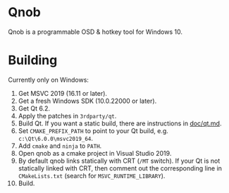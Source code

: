 Qnob
====
Qnob is a programmable OSD & hotkey tool for Windows 10.


Building
========

Currently only on Windows:
1. Get MSVC 2019 (16.11 or later).
2. Get a fresh Windows SDK (10.0.22000 or later).
3. Get Qt 6.2.
4. Apply the patches in `3rdparty/qt`.
5. Build Qt. If you want a static build, there are instructions in [doc/qt.md](doc/qt.md).
6. Set `CMAKE_PREFIX_PATH` to point to your Qt build, e.g. `c:\Qt\6.0.0\msvc2019_64`.
7. Add `cmake` and `ninja` to `PATH`.
8. Open qnob as a cmake project in Visual Studio 2019.
9. By default qnob links statically with CRT (`/MT` switch). If your Qt is not statically linked with CRT, then comment out the corresponding line in `CMakeLists.txt` (search for `MSVC_RUNTIME_LIBRARY`).
10. Build.

